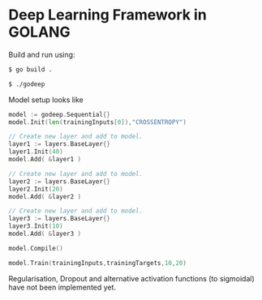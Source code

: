# Deep Learning Framework in GOLANG

Build and run using:

~~~bash
$ go build .

$ ./godeep
~~~

Model setup looks like

~~~go
model := godeep.Sequential{}
model.Init(len(trainingInputs[0]),"CROSSENTROPY")

// Create new layer and add to model.
layer1 := layers.BaseLayer{}
layer1.Init(40)
model.Add( &layer1 )

// Create new layer and add to model.
layer2 := layers.BaseLayer{}
layer2.Init(20)
model.Add( &layer2 )

// Create new layer and add to model.
layer3 := layers.BaseLayer{}
layer3.Init(10)
model.Add( &layer3 )

model.Compile()

model.Train(trainingInputs,trainingTargets,10,20)
~~~

Regularisation, Dropout and alternative activation functions (to sigmoidal) have not been implemented yet.